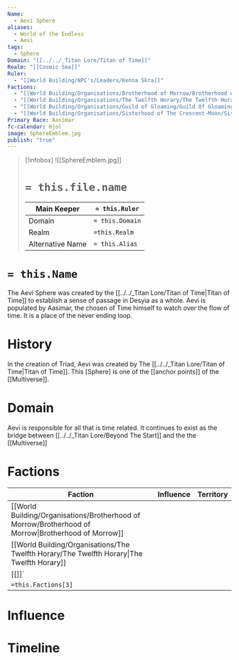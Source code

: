 ```yaml
---
Name:
  - Aevi Sphere
aliases:
  - World of the Endless
  - Aevi
tags:
  - Sphere
Domain: "[[../../_Titan Lore/Titan of Time]]"
Realm: "[[Cosmic Sea]]"
Ruler:
  - "[[World Building/NPC's/Leaders/Kenna Skra]]"
Factions:
  - "[[World Building/Organisations/Brotherhood of Morrow/Brotherhood of Morrow]]"
  - "[[World Building/Organisations/The Twelfth Horary/The Twelfth Horary]]"
  - "[[World Building/Organisations/Guild of Gloaming/Guild Of Gloaming]]"
  - "[[World Building/Organisations/Sisterhood of The Crescent-Moon/Sisterhood of the Crescent-Moon]]"
Primary Race: Aasimar
fc-calendar: Hjol
image: SphereEmblem.jpg
publish: "true"
---
```

> [!infobox]
> ![[SphereEmblem.jpg]]
> # `= this.file.name`
> | Main Keeper | `= this.Ruler` |
> | ---- | ---- |
> | Domain | `= this.Domain` |
> |Realm |`=this.Realm` |
> | Alternative Name | `= this.Alias`|
# `= this.Name`
The Aevi Sphere was created by the [[../../_Titan Lore/Titan of Time|Titan of Time]] to establish a sense of passage in Desyia as a whole. Aevi is populated by Aasimar, the chosen of Time himself to watch over the flow of time. It is a place of the never ending loop.
# History
In the creation of Triad, Aevi was created by The [[../../_Titan Lore/Titan of Time|Titan of Time]]. This [Sphere] is one of the  [[anchor points]] of the [[Multiverse]]. 

# Domain

Aevi is responsible for all that is time related. It continues to exist as the bridge between [[../../_Titan Lore/Beyond The Start]] and the the [[Multiverse]]

# Factions
| Faction                                                                                             | Influence | Territory |
| --------------------------------------------------------------------------------------------------- | --------- | --------- |
| [[World Building/Organisations/Brotherhood of Morrow/Brotherhood of Morrow\|Brotherhood of Morrow]] |           |           |
| [[World Building/Organisations/The Twelfth Horary/The Twelfth Horary\|The Twelfth Horary]]          |           |           |
| [[]]`                                                                                               |           |           |
| `=this.Factions[3]`                                                                                 |           |           |
# Influence
# Timeline